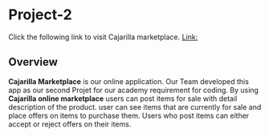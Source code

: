 # Project-2
Click the following link to visit Cajarilla marketplace.
[Link:](https://cajarilla-marketplace.herokuapp.com/)
## Overview
**Cajarilla Marketplace** is our online application. Our Team developed this app as our second Projet for our academy requirement for coding.  By using **Cajarilla online marketplace** users can post items for sale with detail description of the product. user can see items that are currently for sale and place offers on items to purchase them. Users who post items can either accept or reject offers on their items.

